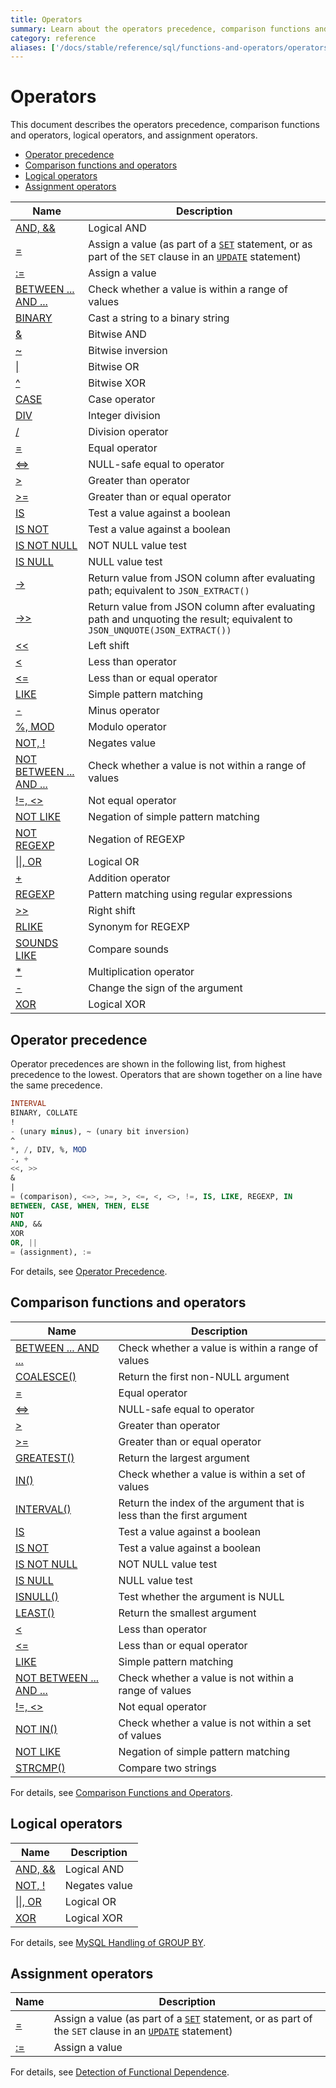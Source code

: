 ```yaml
---
title: Operators
summary: Learn about the operators precedence, comparison functions and operators, logical operators, and assignment operators.
category: reference
aliases: ['/docs/stable/reference/sql/functions-and-operators/operators/']
---
```


# Operators

This document describes the operators precedence, comparison functions and operators, logical operators, and assignment operators.

- [Operator precedence](#operator-precedence)
- [Comparison functions and operators](#comparison-functions-and-operators)
- [Logical operators](#logical-operators)
- [Assignment operators](#assignment-operators)

| Name | Description |
| ---------------------------------------- | ---------------------------------------- |
| [AND, &&](https://dev.mysql.com/doc/refman/5.7/en/logical-operators.html#operator_and) | Logical AND |
| [=](https://dev.mysql.com/doc/refman/5.7/en/assignment-operators.html#operator_assign-equal) | Assign a value (as part of a [`SET`](https://dev.mysql.com/doc/refman/5.7/en/set-variable.html) statement, or as part of the `SET` clause in an [`UPDATE`](https://dev.mysql.com/doc/refman/5.7/en/update.html) statement) |
| [:=](https://dev.mysql.com/doc/refman/5.7/en/assignment-operators.html#operator_assign-value) | Assign a value |
| [BETWEEN ... AND ...](https://dev.mysql.com/doc/refman/5.7/en/comparison-operators.html#operator_between) | Check whether a value is within a range of values |
| [BINARY](https://dev.mysql.com/doc/refman/5.7/en/cast-functions.html#operator_binary) | Cast a string to a binary string |
| [&](https://dev.mysql.com/doc/refman/5.7/en/bit-functions.html#operator_bitwise-and) | Bitwise AND |
| [~](https://dev.mysql.com/doc/refman/5.7/en/bit-functions.html#operator_bitwise-invert) | Bitwise inversion |
| [\|](https://dev.mysql.com/doc/refman/5.7/en/bit-functions.html#operator_bitwise-or) | Bitwise OR |
| [^](https://dev.mysql.com/doc/refman/5.7/en/bit-functions.html#operator_bitwise-xor) | Bitwise XOR |
| [CASE](https://dev.mysql.com/doc/refman/5.7/en/control-flow-functions.html#operator_case) | Case operator |
| [DIV](https://dev.mysql.com/doc/refman/5.7/en/arithmetic-functions.html#operator_div) | Integer division |
| [/](https://dev.mysql.com/doc/refman/5.7/en/arithmetic-functions.html#operator_divide) | Division operator |
| [=](https://dev.mysql.com/doc/refman/5.7/en/comparison-operators.html#operator_equal) | Equal operator |
| [<=>](https://dev.mysql.com/doc/refman/5.7/en/comparison-operators.html#operator_equal-to) | NULL-safe equal to operator |
| [>](https://dev.mysql.com/doc/refman/5.7/en/comparison-operators.html#operator_greater-than) | Greater than operator |
| [>=](https://dev.mysql.com/doc/refman/5.7/en/comparison-operators.html#operator_greater-than-or-equal) | Greater than or equal operator |
| [IS](https://dev.mysql.com/doc/refman/5.7/en/comparison-operators.html#operator_is) | Test a value against a boolean |
| [IS NOT](https://dev.mysql.com/doc/refman/5.7/en/comparison-operators.html#operator_is-not) | Test a value against a boolean |
| [IS NOT NULL](https://dev.mysql.com/doc/refman/5.7/en/comparison-operators.html#operator_is-not-null) | NOT NULL value test |
| [IS NULL](https://dev.mysql.com/doc/refman/5.7/en/comparison-operators.html#operator_is-null) | NULL value test |
| [->](https://dev.mysql.com/doc/refman/5.7/en/json-search-functions.html#operator_json-column-path) | Return value from JSON column after evaluating path; equivalent to `JSON_EXTRACT()` |
| [->>](https://dev.mysql.com/doc/refman/5.7/en/json-search-functions.html#operator_json-inline-path) | Return value from JSON column after evaluating path and unquoting the result; equivalent to `JSON_UNQUOTE(JSON_EXTRACT())` |
| [<<](https://dev.mysql.com/doc/refman/5.7/en/bit-functions.html#operator_left-shift) | Left shift |
| [<](https://dev.mysql.com/doc/refman/5.7/en/comparison-operators.html#operator_less-than) | Less than operator |
| [<=](https://dev.mysql.com/doc/refman/5.7/en/comparison-operators.html#operator_less-than-or-equal) | Less than or equal operator |
| [LIKE](https://dev.mysql.com/doc/refman/5.7/en/string-comparison-functions.html#operator_like) | Simple pattern matching |
| [-](https://dev.mysql.com/doc/refman/5.7/en/arithmetic-functions.html#operator_minus) | Minus operator |
| [%, MOD](https://dev.mysql.com/doc/refman/5.7/en/arithmetic-functions.html#operator_mod) | Modulo operator |
| [NOT, !](https://dev.mysql.com/doc/refman/5.7/en/logical-operators.html#operator_not) | Negates value |
| [NOT BETWEEN ... AND ...](https://dev.mysql.com/doc/refman/5.7/en/comparison-operators.html#operator_not-between) | Check whether a value is not within a range of values |
| [!=, <>](https://dev.mysql.com/doc/refman/5.7/en/comparison-operators.html#operator_not-equal) | Not equal operator |
| [NOT LIKE](https://dev.mysql.com/doc/refman/5.7/en/string-comparison-functions.html#operator_not-like) | Negation of simple pattern matching |
| [NOT REGEXP](https://dev.mysql.com/doc/refman/5.7/en/regexp.html#operator_not-regexp) | Negation of REGEXP |
| [\|\|, OR](https://dev.mysql.com/doc/refman/5.7/en/logical-operators.html#operator_or) | Logical OR |
| [+](https://dev.mysql.com/doc/refman/5.7/en/arithmetic-functions.html#operator_plus) | Addition operator |
| [REGEXP](https://dev.mysql.com/doc/refman/5.7/en/regexp.html#operator_regexp) | Pattern matching using regular expressions |
| [>>](https://dev.mysql.com/doc/refman/5.7/en/bit-functions.html#operator_right-shift) | Right shift |
| [RLIKE](https://dev.mysql.com/doc/refman/5.7/en/regexp.html#operator_regexp) | Synonym for REGEXP |
| [SOUNDS LIKE](https://dev.mysql.com/doc/refman/5.7/en/string-functions.html#operator_sounds-like) | Compare sounds |
| [*](https://dev.mysql.com/doc/refman/5.7/en/arithmetic-functions.html#operator_times) | Multiplication operator |
| [-](https://dev.mysql.com/doc/refman/5.7/en/arithmetic-functions.html#operator_unary-minus) | Change the sign of the argument |
| [XOR](https://dev.mysql.com/doc/refman/5.7/en/logical-operators.html#operator_xor) | Logical XOR |

## Operator precedence

Operator precedences are shown in the following list, from highest precedence to the lowest. Operators that are shown together on a line have the same precedence.

```sql
INTERVAL
BINARY, COLLATE
!
- (unary minus), ~ (unary bit inversion)
^
*, /, DIV, %, MOD
-, +
<<, >>
&
|
= (comparison), <=>, >=, >, <=, <, <>, !=, IS, LIKE, REGEXP, IN
BETWEEN, CASE, WHEN, THEN, ELSE
NOT
AND, &&
XOR
OR, ||
= (assignment), :=
```

For details, see [Operator Precedence](https://dev.mysql.com/doc/refman/5.7/en/operator-precedence.html).

## Comparison functions and operators

| Name | Description |
| ---------------------------------------- | ---------------------------------------- |
| [BETWEEN ... AND ...](https://dev.mysql.com/doc/refman/5.7/en/comparison-operators.html#operator_between) | Check whether a value is within a range of values |
| [COALESCE()](https://dev.mysql.com/doc/refman/5.7/en/comparison-operators.html#function_coalesce) | Return the first non-NULL argument |
| [=](https://dev.mysql.com/doc/refman/5.7/en/comparison-operators.html#operator_equal) | Equal operator |
| [<=>](https://dev.mysql.com/doc/refman/5.7/en/comparison-operators.html#operator_equal-to) | NULL-safe equal to operator |
| [>](https://dev.mysql.com/doc/refman/5.7/en/comparison-operators.html#operator_greater-than) | Greater than operator |
| [>=](https://dev.mysql.com/doc/refman/5.7/en/comparison-operators.html#operator_greater-than-or-equal) | Greater than or equal operator |
| [GREATEST()](https://dev.mysql.com/doc/refman/5.7/en/comparison-operators.html#function_greatest) | Return the largest argument |
| [IN()](https://dev.mysql.com/doc/refman/5.7/en/comparison-operators.html#function_in) | Check whether a value is within a set of values |
| [INTERVAL()](https://dev.mysql.com/doc/refman/5.7/en/comparison-operators.html#function_interval) | Return the index of the argument that is less than the first argument |
| [IS](https://dev.mysql.com/doc/refman/5.7/en/comparison-operators.html#operator_is) | Test a value against a boolean |
| [IS NOT](https://dev.mysql.com/doc/refman/5.7/en/comparison-operators.html#operator_is-not) | Test a value against a boolean |
| [IS NOT NULL](https://dev.mysql.com/doc/refman/5.7/en/comparison-operators.html#operator_is-not-null) | NOT NULL value test |
| [IS NULL](https://dev.mysql.com/doc/refman/5.7/en/comparison-operators.html#operator_is-null) | NULL value test |
| [ISNULL()](https://dev.mysql.com/doc/refman/5.7/en/comparison-operators.html#function_isnull) | Test whether the argument is NULL |
| [LEAST()](https://dev.mysql.com/doc/refman/5.7/en/comparison-operators.html#function_least) | Return the smallest argument |
| [<](https://dev.mysql.com/doc/refman/5.7/en/comparison-operators.html#operator_less-than) | Less than operator |
| [<=](https://dev.mysql.com/doc/refman/5.7/en/comparison-operators.html#operator_less-than-or-equal) | Less than or equal operator |
| [LIKE](https://dev.mysql.com/doc/refman/5.7/en/string-comparison-functions.html#operator_like) | Simple pattern matching |
| [NOT BETWEEN ... AND ...](https://dev.mysql.com/doc/refman/5.7/en/comparison-operators.html#operator_not-between) | Check whether a value is not within a range of values |
| [!=, <>](https://dev.mysql.com/doc/refman/5.7/en/comparison-operators.html#operator_not-equal) | Not equal operator |
| [NOT IN()](https://dev.mysql.com/doc/refman/5.7/en/comparison-operators.html#function_not-in) | Check whether a value is not within a set of values |
| [NOT LIKE](https://dev.mysql.com/doc/refman/5.7/en/string-comparison-functions.html#operator_not-like) | Negation of simple pattern matching |
| [STRCMP()](https://dev.mysql.com/doc/refman/5.7/en/string-comparison-functions.html#function_strcmp) | Compare two strings |

For details, see [Comparison Functions and Operators](https://dev.mysql.com/doc/refman/5.7/en/comparison-operators.html).

## Logical operators

| Name | Description |
| ---------------------------------------- | ------------- |
| [AND, &&](https://dev.mysql.com/doc/refman/5.7/en/logical-operators.html#operator_and) | Logical AND |
| [NOT, !](https://dev.mysql.com/doc/refman/5.7/en/logical-operators.html#operator_not) | Negates value |
| [\|\|, OR](https://dev.mysql.com/doc/refman/5.7/en/logical-operators.html#operator_or) | Logical OR |
| [XOR](https://dev.mysql.com/doc/refman/5.7/en/logical-operators.html#operator_xor) | Logical XOR |

For details, see [MySQL Handling of GROUP BY](https://dev.mysql.com/doc/refman/5.7/en/group-by-handling.html).

## Assignment operators

| Name | Description |
| ---------------------------------------- | ---------------------------------------- |
| [=](https://dev.mysql.com/doc/refman/5.7/en/assignment-operators.html#operator_assign-equal) | Assign a value (as part of a [`SET`](https://dev.mysql.com/doc/refman/5.7/en/set-variable.html) statement, or as part of the `SET` clause in an [`UPDATE`](https://dev.mysql.com/doc/refman/5.7/en/update.html) statement) |
| [:=](https://dev.mysql.com/doc/refman/5.7/en/assignment-operators.html#operator_assign-value) | Assign a value |

For details, see [Detection of Functional Dependence](https://dev.mysql.com/doc/refman/5.7/en/group-by-functional-dependence.html).
